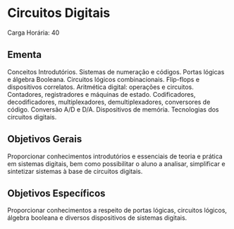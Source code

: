 # Circuitos Digitais

Carga Horária: 40

## Ementa

Conceitos Introdutórios. Sistemas de numeração e códigos. Portas lógicas e álgebra Booleana. Circuitos lógicos combinacionais. Flip-flops e dispositivos correlatos. Aritmética digital: operações e circuitos. Contadores, registradores e máquinas de estado. Codificadores, decodificadores, multiplexadores, demultiplexadores, conversores de código. Conversão A/D e D/A. Dispositivos de memória. Tecnologias dos circuitos digitais.

## Objetivos Gerais

Proporcionar conhecimentos introdutórios e essenciais de teoria e prática em sistemas digitais, bem como possibilitar o aluno a analisar, simplificar e sintetizar sistemas à base de circuitos digitais.

## Objetivos Específicos

Proporcionar conhecimentos a respeito de portas lógicas, circuitos lógicos, álgebra booleana e diversos dispositivos de sistemas digitais.